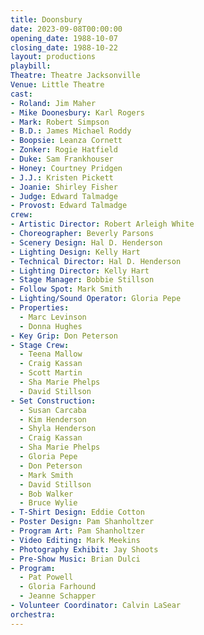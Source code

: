 ```yaml
---
title: Doonsbury
date: 2023-09-08T00:00:00
opening_date: 1988-10-07
closing_date: 1988-10-22
layout: productions
playbill:
Theatre: Theatre Jacksonville
Venue: Little Theatre
cast:
- Roland: Jim Maher
- Mike Doonesbury: Karl Rogers
- Mark: Robert Simpson
- B.D.: James Michael Roddy
- Boopsie: Leanza Cornett
- Zonker: Rogie Hatfield
- Duke: Sam Frankhouser
- Honey: Courtney Pridgen
- J.J.: Kristen Pickett
- Joanie: Shirley Fisher
- Judge: Edward Talmadge
- Provost: Edward Talmadge
crew:
- Artistic Director: Robert Arleigh White
- Choreographer: Beverly Parsons
- Scenery Design: Hal D. Henderson
- Lighting Design: Kelly Hart
- Technical Director: Hal D. Henderson
- Lighting Director: Kelly Hart
- Stage Manager: Bobbie Stillson
- Follow Spot: Mark Smith
- Lighting/Sound Operator: Gloria Pepe
- Properties:
  - Marc Levinson
  - Donna Hughes
- Key Grip: Don Peterson
- Stage Crew:
  - Teena Mallow
  - Craig Kassan
  - Scott Martin
  - Sha Marie Phelps
  - David Stillson
- Set Construction:
  - Susan Carcaba
  - Kim Henderson
  - Shyla Henderson
  - Craig Kassan
  - Sha Marie Phelps
  - Gloria Pepe
  - Don Peterson
  - Mark Smith
  - David Stillson
  - Bob Walker
  - Bruce Wylie
- T-Shirt Design: Eddie Cotton
- Poster Design: Pam Shanholtzer
- Program Art: Pam Shanholtzer
- Video Editing: Mark Meekins
- Photography Exhibit: Jay Shoots
- Pre-Show Music: Brian Dulci
- Program:
  - Pat Powell
  - Gloria Farhound
  - Jeanne Schapper
- Volunteer Coordinator: Calvin LaSear
orchestra:
---
```


